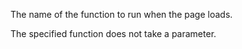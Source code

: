 The name of the function to run when the page loads.

The specified function does not take a parameter.
